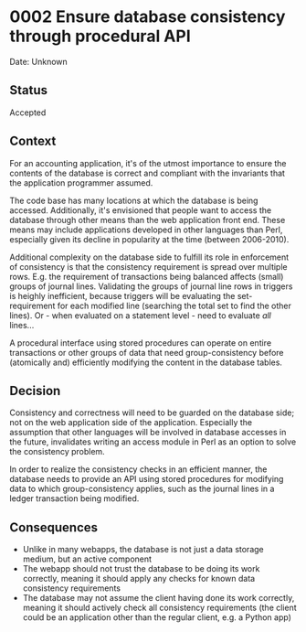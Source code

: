 # 0002 Ensure database consistency through procedural API

Date: Unknown

## Status

Accepted

## Context

For an accounting application, it's of the utmost importance to ensure
the contents of the database is correct and compliant with the invariants
that the application programmer assumed.

The code base has many locations at which the database is being accessed.
Additionally, it's envisioned that people want to access the database
through other means than the web application front end.  These means may
include applications developed in other languages than Perl, especially
given its decline in popularity at the time (between 2006-2010).

Additional complexity on the database side to fulfill its role in
enforcement of consistency is that the consistency requirement is spread
over multiple rows. E.g. the requirement of transactions being balanced
affects (small) groups of journal lines. Validating the groups of journal
line rows in triggers is heighly inefficient, because triggers will be
evaluating the set-requirement for each modified line (searching the total
set to find the other lines). Or - when evaluated on a statement level - need
to evaluate *all* lines...

A procedural interface using stored procedures can operate on entire
transactions or other groups of data that need group-consistency before
(atomically and) efficiently modifying the content in the database tables.

## Decision

Consistency and correctness will need to be guarded on the database side;
not on the web application side of the application.  Especially the
assumption that other languages will be involved in database accesses in
the future, invalidates writing an access module in Perl as an option to
solve the consistency problem.

In order to realize the consistency checks in an efficient manner, the
database needs to provide an API using stored procedures for modifying
data to which group-consistency applies, such as the journal lines in
a ledger transaction being modified.

## Consequences

- Unlike in many webapps, the database is not just a data storage medium,
  but an active component
- The webapp should not trust the database to be doing its work correctly,
  meaning it should apply any checks for known data consistency requirements
- The database may not assume the client having done its work correctly,
  meaning it should actively check all consistency requirements (the client
  could be an application other than the regular client, e.g. a Python app)
